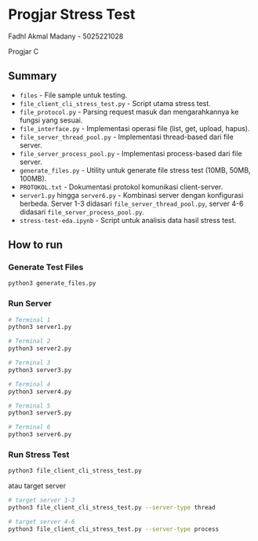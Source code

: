 # Progjar Stress Test
Fadhl Akmal Madany - 5025221028

Progjar C

## Summary
- `files` - File sample untuk testing. 
- `file_client_cli_stress_test.py` - Script utama stress test.
- `file_protocol.py` - Parsing request masuk dan mengarahkannya ke fungsi yang sesuai.
- `file_interface.py` - Implementasi operasi file (list, get, upload, hapus).
- `file_server_thread_pool.py` - Implementasi thread-based dari file server.
- `file_server_process_pool.py` - Implementasi process-based dari file server.
- `generate_files.py` - Utility untuk generate file stress test (10MB, 50MB, 100MB).
- `PROTOKOL.txt` - Dokumentasi protokol komunikasi client-server.
- `server1.py` hingga `server6.py` - Kombinasi server dengan konfigurasi berbeda. Server 1-3 didasari `file_server_thread_pool.py`, server 4-6 didasari `file_server_process_pool.py`.
- `stress-test-eda.ipynb` - Script untuk analisis data hasil stress test.

## How to run
### Generate Test Files
```bash
python3 generate_files.py
```

### Run Server
```bash
# Terminal 1
python3 server1.py

# Terminal 2
python3 server2.py

# Terminal 3
python3 server3.py

# Terminal 4
python3 server4.py

# Terminal 5
python3 server5.py

# Terminal 6
python3 server6.py
```

### Run Stress Test
```bash
python3 file_client_cli_stress_test.py
```

atau target server

```bash
# target server 1-3
python3 file_client_cli_stress_test.py --server-type thread
```

```bash
# target server 4-6
python3 file_client_cli_stress_test.py --server-type process
```
